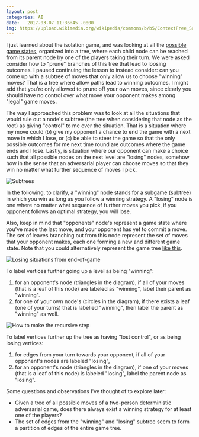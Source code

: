 ```yaml
---
layout: post
categories: AI
date:   2017-03-07 11:36:45 -0800
img: https://upload.wikimedia.org/wikipedia/commons/b/b5/ContextFree_ScragglyTree.png
---
```

I just learned about the isolation game, and was looking at all the [possible game states](https://s3.amazonaws.com/content.udacity-data.com/courses/ud954/images/isolation-L6_leafValues.svg), organized into a tree, where each child node can be reached from its parent node by one of the players taking their turn.  We were asked consider how to "prune" branches of this tree that lead to loosing outcomes.  I paused continuing the lesson to instead consider: can you come up with a subtree of moves that only allow us to choose "winning" moves?  That is a tree where allow paths lead to winning outcomes.  I might add that you're only allowed to prune off your own moves, since clearly you should have no control over what move your opponent makes among "legal" game moves.

The way I approached this problem was to look at all the situations that would rule out a node's subtree (the tree when considering that node as the root) as giving "control" to me over the situation.  That is a situation where my move could (b) give my opponent a chance to end the game with a next move in which I lose, or (c) be able to steer the game so that the only possible outcomes for me next time round are outcomes where the game ends and I lose.  Lastly, is situation where our opponent can make a choice such that all possible nodes on the next level are "losing" nodes, somehow how in the sense that an adversarial player can choose moves so that they win no matter what further sequence of moves I pick.

![Subtrees]({{site.url}}/assets/searchGameNodes.png)



In the following, to clarify, a "winning" node stands for a subgame (subtree) in which you win as long as you follow a winning strategy.  A "losing" node is one where no matter what sequence of further moves you pick, if you opponent follows an optimal strategy, you will lose.  

Also, keep in mind that "opponents" node's represent a game state where you've made the last move, and your opponent has yet to commit a move.  The set of  leaves branching out from this node represent the set of moves that your opponent makes, each one forming a new and different game state.  Note that you could alternatively represent the game tree [like this](https://en.wikipedia.org/wiki/Game_tree).

![Losing situations from end-of-game]({{site.url}}/assets/searchGameNodes2.png)


To label vertices further going up a level as being "winning":
 1.  for an opponent's node (triangles in the diagram), if all of your moves (that is a leaf of this node) are labeled as "winning", label their parent as "winning".
 2.  for one of your own node's (circles in the diagram), if there exists a leaf (one of your turns) that is labelled "winning", then label the parent as "winning" as well.

![How to make the recursive step]({{site.url}}/assets/searchGameNodes3.png)



 To label vertices further up the tree as having "lost control", or as being losing vertices:
  1. for edges from your turn towards your opponent, if all of your opponent's nodes are labeled "losing",
  2. for an opponent's node (triangles in the diagram), if one of your moves (that is a leaf of this node) is labeled "losing", label the parent node as "losing".


Some questions and observations I've thought of to explore later:
- Given a tree of all possible moves of a two-person deterministic adversarial game, does there always exist a winning strategy for at least one of the players?
- The set of edges from the "winning" and "losing" subtree seem to form a partition of edges of the entire game tree.
